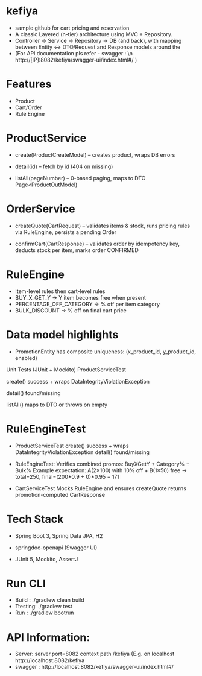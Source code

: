 # kefiya
- sample github for cart pricing and reservation
- A classic Layered (n-tier) architecture using MVC + Repository.
- Controller → Service → Repository → DB (and back), with mapping between Entity ↔ DTO/Request and Response models around the
- (For API documentation pls refer - swagger : \n http://[IP]:8082/kefiya/swagger-ui/index.html#/ )

# Features
 - Product
 - Cart/Order
 - Rule Engine
# ProductService

- create(ProductCreateModel) – creates product, wraps DB errors

- detail(id) – fetch by id (404 on missing)

- listAll(pageNumber) – 0-based paging, maps to DTO Page<ProductOutModel)

# OrderService

- createQuote(CartRequest) – validates items & stock, runs pricing rules via RuleEngine, persists a pending Order

- confirmCart(CartResponse) – validates order by idempotency key, deducts stock per item, marks order CONFIRMED

# RuleEngine

- Item-level rules then cart-level rules
- BUY_X_GET_Y → Y item becomes free when present
- PERCENTAGE_OFF_CATEGORY → % off per item category
- BULK_DISCOUNT → % off on final cart price

# Data model highlights

- PromotionEntity has composite uniqueness: (x_product_id, y_product_id, enabled)

Unit Tests (JUnit + Mockito)
ProductServiceTest

create() success + wraps DataIntegrityViolationException

detail() found/missing

listAll() maps to DTO or throws on empty

# RuleEngineTest
- ProductServiceTest
  create() success + wraps DataIntegrityViolationException
  detail() found/missing 
- RuleEngineTest:
   Verifies combined promos: BuyXGetY + Category% + Bulk%
   Example expectation: A(2×100) with 10% off + B(1×50) free →
   total=250, final=(200*0.9 + 0)*0.95 = 171

-  CartServiceTest
    Mocks RuleEngine and ensures createQuote returns promotion-computed CartResponse
   
# Tech Stack
- Spring Boot 3, Spring Data JPA, H2

- springdoc-openapi (Swagger UI)

- JUnit 5, Mockito, AssertJ

# Run CLI
- Build : ./gradlew clean build
- Ttesting: ./gradlew test
- Run : ./gradlew bootrun

# API Information:
- Server: server.port=8082 context path /kefiya    (E.g. on localhost http://localhost:8082/kefiya
- swagger :  http://localhost:8082/kefiya/swagger-ui/index.html#/ 
